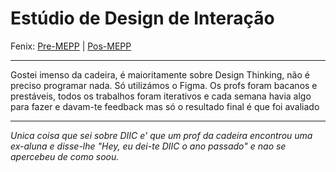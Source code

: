 # Estúdio de Design de Interação

Fenix: [Pre-MEPP](https://fenix.tecnico.ulisboa.pt/cursos/meic-a/disciplina-curricular/1127428915200128) | [Pos-MEPP](https://fenix.tecnico.ulisboa.pt/cursos/meic-a/disciplina-curricular/1971853845332814)


---

Gostei imenso da cadeira, é maioritamente sobre Design Thinking, não é preciso programar nada. Só utilizámos o Figma. Os profs foram bacanos e prestáveis, todos os trabalhos foram iterativos e cada semana havia algo para fazer e davam-te feedback mas só o resultado final é que foi avaliado

---

_Unica coisa que sei sobre DIIC e' que um prof da cadeira encontrou uma ex-aluna e disse-lhe "Hey, eu dei-te DIIC o ano passado" e nao se apercebeu de como soou._
